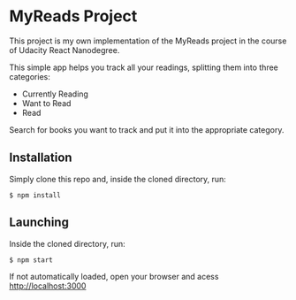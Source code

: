 # MyReads Project

This project is my own implementation of the MyReads project in the course of Udacity React Nanodegree.

This simple app helps you track all your readings, splitting them into three categories:

- Currently Reading
- Want to Read
- Read

Search for books you want to track and put it into the appropriate category.

## Installation

Simply clone this repo and, inside the cloned directory, run:

`$ npm install`

## Launching

Inside the cloned directory, run:

`$ npm start`

If not automatically loaded, open your browser and acess [http://localhost:3000](http://localhost:3000)